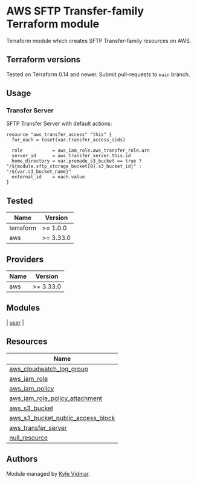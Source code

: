 # AWS SFTP Transfer-family Terraform module

Terraform module which creates SFTP Transfer-family resources on AWS.

## Terraform versions

Tested on Terraform 0.14 and newer. Submit pull-requests to `main` branch.

## Usage

### Transfer Server

SFTP Transfer Server with default actions:

```hcl
resource "aws_transfer_access" "this" {
  for_each = toset(var.transfer_access_sids)

  role           = aws_iam_role.aws_transfer_role.arn
  server_id      = aws_transfer_server.this.id
  home_directory = var.premade_s3_bucket == true ? "/${module.sftp_storage_bucket[0].s3_bucket_id}" : "/${var.s3_bucket_name}"
  external_id    = each.value
}
```

## Tested

| Name | Version |
|------|---------|
| terraform | >= 1.0.0 |
| aws | >= 3.33.0 |

## Providers

| Name | Version |
|------|---------|
| aws | >= 3.33.0 |

## Modules

| [user](https://github.com/FlexShopper/terraform-aws-transfer) |

## Resources

| Name |
|------|
| [aws_cloudwatch_log_group](https://registry.terraform.io/providers/hashicorp/aws/latest/docs/resources/cloudwatch_log_group) |
| [aws_iam_role](https://registry.terraform.io/providers/hashicorp/aws/latest/docs/resources/iam_role) |
| [aws_iam_policy](https://registry.terraform.io/providers/hashicorp/aws/latest/docs/resources/iam_policy) |
| [aws_iam_role_policy_attachment](https://registry.terraform.io/providers/hashicorp/aws/latest/docs/resources/iam_role_policy_attachment) |
| [aws_s3_bucket](https://registry.terraform.io/providers/hashicorp/aws/latest/docs/resources/s3_bucket) |
| [aws_s3_bucket_public_access_block](https://registry.terraform.io/providers/hashicorp/aws/latest/docs/resources/s3_bucket_public_access_block) |
| [aws_transfer_server](https://registry.terraform.io/providers/hashicorp/aws/latest/docs/resources/transfer_server) |
| [null_resource](https://registry.terraform.io/providers/hashicorp/null/latest/docs/resources/resource) |


## Authors

Module managed by [Kyle Vidmar](https://github.com/kyvidmar).


